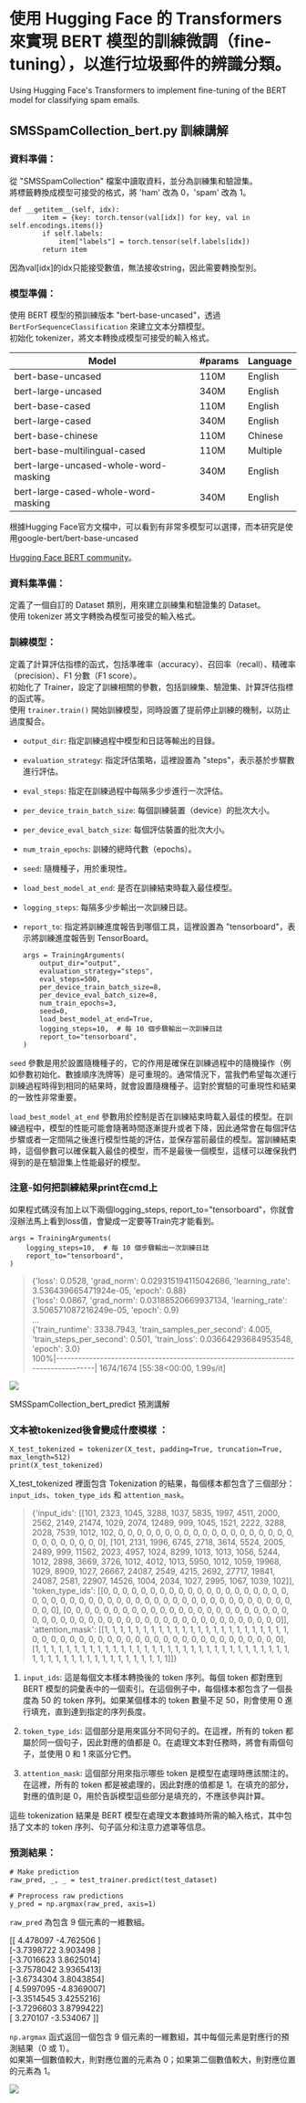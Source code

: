 # 使用 Hugging Face 的 Transformers 來實現 BERT 模型的訓練微調（fine-tuning），以進行垃圾郵件的辨識分類。
Using Hugging Face's Transformers to implement fine-tuning of the BERT model for classifying spam emails.

## SMSSpamCollection_bert.py 訓練講解
### 資料準備：
從 "SMSSpamCollection" 檔案中讀取資料，並分為訓練集和驗證集。<br/>
將標籤轉換成模型可接受的格式，將 'ham' 改為 0，'spam' 改為 1。

    def __getitem__(self, idx):
            item = {key: torch.tensor(val[idx]) for key, val in self.encodings.items()}
            if self.labels:
                item["labels"] = torch.tensor(self.labels[idx])
            return item
                
因為val[idx]的idx只能接受數值，無法接收string，因此需要轉換型別。

### 模型準備：
使用 BERT 模型的預訓練版本 "bert-base-uncased"，透過 `BertForSequenceClassification` 來建立文本分類模型。<br/>
初始化 tokenizer，將文本轉換成模型可接受的輸入格式。

| Model                                       | #params | Language  |
|---------------------------------------------|---------|-----------|
| bert-base-uncased                           | 110M    | English   |
| bert-large-uncased                          | 340M    | English   |
| bert-base-cased                             | 110M    | English   |
| bert-large-cased                            | 340M    | English   |
| bert-base-chinese                           | 110M    | Chinese   |
| bert-base-multilingual-cased                | 110M    | Multiple  |
| bert-large-uncased-whole-word-masking       | 340M    | English   |
| bert-large-cased-whole-word-masking         | 340M    | English   |

根據Hugging Face官方文檔中，可以看到有非常多模型可以選擇，而本研究是使用google-bert/bert-base-uncased 

[Hugging Face BERT community](https://huggingface.co/google-bert)。

### 資料集準備：
定義了一個自訂的 Dataset 類別，用來建立訓練集和驗證集的 Dataset。<br/>
使用 tokenizer 將文字轉換為模型可接受的輸入格式。

### 訓練模型：
定義了計算評估指標的函式，包括準確率（accuracy）、召回率（recall）、精確率（precision）、F1 分數（F1 score）。<br/>
初始化了 Trainer，設定了訓練相關的參數，包括訓練集、驗證集、計算評估指標的函式等。<br/>
使用 `trainer.train()` 開始訓練模型，同時設置了提前停止訓練的機制，以防止過度擬合。<br/>

*   `output_dir`: 指定訓練過程中模型和日誌等輸出的目錄。
    
*   `evaluation_strategy`: 指定評估策略，這裡設置為 "steps"，表示基於步驟數進行評估。
    
*   `eval_steps`: 指定在訓練過程中每隔多少步進行一次評估。
    
*   `per_device_train_batch_size`: 每個訓練裝置（device）的批次大小。
    
*   `per_device_eval_batch_size`: 每個評估裝置的批次大小。
    
*   `num_train_epochs`: 訓練的總時代數（epochs）。
    
*   `seed`: 隨機種子，用於重現性。
    
*   `load_best_model_at_end`: 是否在訓練結束時載入最佳模型。
    
*   `logging_steps`: 每隔多少步輸出一次訓練日誌。
    
*   `report_to`: 指定將訓練進度報告到哪個工具，這裡設置為 "tensorboard"，表示將訓練進度報告到 TensorBoard。

        args = TrainingArguments(
            output_dir="output",
            evaluation_strategy="steps",
            eval_steps=500,
            per_device_train_batch_size=8,
            per_device_eval_batch_size=8,
            num_train_epochs=3,
            seed=0,
            load_best_model_at_end=True,
            logging_steps=10,  # 每 10 個步驟輸出一次訓練日誌
            report_to="tensorboard",
        )

`seed` 參數是用於設置隨機種子的，它的作用是確保在訓練過程中的隨機操作（例如參數初始化、數據順序洗牌等）是可重現的。通常情況下，當我們希望每次運行訓練過程時得到相同的結果時，就會設置隨機種子。這對於實驗的可重現性和結果的一致性非常重要。

`load_best_model_at_end` 參數用於控制是否在訓練結束時載入最佳的模型。在訓練過程中，模型的性能可能會隨著時間逐漸提升或者下降，因此通常會在每個評估步驟或者一定間隔之後進行模型性能的評估，並保存當前最佳的模型。當訓練結束時，這個參數可以確保載入最佳的模型，而不是最後一個模型，這樣可以確保我們得到的是在驗證集上性能最好的模型。

### 注意-如何把訓練結果print在cmd上
如果程式碼沒有加上以下兩個logging_steps, report_to="tensorboard"，你就會沒辦法馬上看到loss值，會變成一定要等Train完才能看到。

    args = TrainingArguments(
        logging_steps=10,  # 每 10 個步驟輸出一次訓練日誌
        report_to="tensorboard",
    )

>{'loss': 0.0528, 'grad_norm': 0.029315194115042686, 'learning_rate': 3.536439665471924e-05, 'epoch': 0.88}<br/>
{'loss': 0.0867, 'grad_norm': 0.03188520669937134, 'learning_rate': 3.506571087216249e-05, 'epoch': 0.9}<br/>
...<br/>
{'train_runtime': 3338.7943, 'train_samples_per_second': 4.005, 'train_steps_per_second': 0.501, 'train_loss': 0.03664293684953548, 'epoch': 3.0}<br/>
100%|----------------------------------------------------------------------------------| 1674/1674 [55:38<00:00, 1.99s/it]

![](https://github.com/weitsung50110/Bert_HugginFace_Train_Predict_SpamEmails/blob/main/github_imgs/train_img.png)

SMSSpamCollection_bert_predict 預測講解
### 文本被tokenized後會變成什麼模樣 ：

    X_test_tokenized = tokenizer(X_test, padding=True, truncation=True, max_length=512)
    print(X_test_tokenized)

X_test_tokenized 裡面包含 Tokenization 的結果，每個樣本都包含了三個部分：`input_ids`、`token_type_ids` 和 `attention_mask`。

>{'input_ids': [[101, 2323, 1045, 3288, 1037, 5835, 1997, 4511, 2000, 2562, 2149, 21474, 1029, 2074, 12489, 999, 1045, 1521, 2222, 3288, 2028, 7539, 1012, 102, 0, 0, 0, 0, 0, 0, 0, 0, 0, 0, 0, 0, 0, 0, 0, 0, 0, 0, 0, 0, 0, 0, 0, 0, 0, 0, 0], [101, 2131, 1996, 6745, 2718, 3614, 5524, 2005, 2489, 999, 11562, 2023, 4957, 1024, 8299, 1013, 1013, 1056, 5244, 1012, 2898, 3669, 3726, 1012, 4012, 1013, 5950, 1012, 1059, 19968, 1029, 8909, 1027, 26667, 24087, 2549, 4215, 2692, 27717, 19841, 24087, 2581, 22907, 14526, 1004, 2034, 1027, 2995, 1067, 1039, 102]], 'token_type_ids': [[0, 0, 0, 0, 0, 0, 0, 0, 0, 0, 0, 0, 0, 0, 0, 0, 0, 0, 0, 0, 0, 0, 0, 0, 0, 0, 0, 0, 0, 0, 0, 0, 0, 0, 0, 0, 0, 0, 0, 0, 0, 0, 0, 0, 0, 0, 0, 0, 0, 0, 0], [0, 0, 0, 0, 0, 0, 0, 0, 0, 0, 0, 0, 0, 0, 0, 0, 0, 0, 0, 0, 0, 0, 0, 0, 0, 0, 0, 0, 0, 0, 0, 0, 0, 0, 0, 0, 0, 0, 0, 0, 0, 0, 0, 0, 0, 0, 0, 0, 0, 0, 0]], 'attention_mask': [[1, 1, 1, 1, 1, 1, 1, 1, 1, 1, 1, 1, 1, 1, 1, 1, 1, 1, 1, 1, 1, 1, 1, 1, 0, 0, 0, 0, 0, 0, 0, 0, 0, 0, 0, 0, 0, 0, 0, 0, 0, 0, 0, 0, 0, 0, 0, 0, 0, 0, 0], [1, 1, 1, 1, 1, 1, 1, 1, 1, 1, 1, 1, 1, 1, 1, 1, 1, 1, 1, 1, 1, 1, 1, 1, 1, 1, 1, 1, 1, 1, 1, 1, 1, 1, 1, 1, 1, 1, 1, 1, 1, 1, 1, 1, 1, 1, 1, 1, 1, 1, 1]]}

1.  `input_ids`: 這是每個文本樣本轉換後的 token 序列。每個 token 都對應到 BERT 模型的詞彙表中的一個索引。在這個例子中，每個樣本都包含了一個長度為 50 的 token 序列。如果某個樣本的 token 數量不足 50，則會使用 0 進行填充，直到達到指定的序列長度。

2.  `token_type_ids`: 這個部分是用來區分不同句子的。在這裡，所有的 token 都屬於同一個句子，因此對應的值都是 0。在處理文本對任務時，將會有兩個句子，並使用 0 和 1 來區分它們。

3.  `attention_mask`: 這個部分用來指示哪些 token 是模型在處理時應該關注的。在這裡，所有的 token 都是被處理的，因此對應的值都是 1。在填充的部分，對應的值則是 0，用於告訴模型這些部分是填充的，不應該參與計算。

這些 tokenization 結果是 BERT 模型在處理文本數據時所需的輸入格式，其中包括了文本的 token 序列、句子區分和注意力遮罩等信息。


### 預測結果：

    # Make prediction
    raw_pred, _, _ = test_trainer.predict(test_dataset)
    
    # Preprocess raw predictions
    y_pred = np.argmax(raw_pred, axis=1)

`raw_pred` 為包含 9 個元素的一維數組。

[[ 4.478097  -4.762506 ] <br/> [-3.7398722  3.903498 ] <br/> [-3.7016623  3.8625014] <br/> [-3.7578042  3.9365413] <br/> [-3.6734304  3.8043854] <br/> [ 4.5997095 -4.8369007] <br/> [-3.3514545  3.4255216] <br/> [-3.7296603  3.8799422] <br/> [ 3.270107  -3.534067 ]]

`np.argmax` 函式返回一個包含 9 個元素的一維數組，其中每個元素是對應行的預測結果（0 或 1）。<br/>
如果第一個數值較大，則對應位置的元素為 0；如果第二個數值較大，則對應位置的元素為 1。

![](https://github.com/weitsung50110/Bert_HugginFace_Train_Predict_SpamEmails/blob/main/github_imgs/test_img.png)
